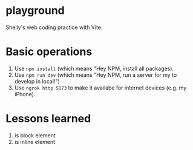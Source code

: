 # playground
Shelly's web coding practice with Vite. 

# Basic operations
1. Use `npm install` (which means "Hey NPM, install all packages).
2. Use `npm run dev` (which means "Hey NPM, run a server for my to develop in local!")
3. Use `ngrok http 5173` to make it availabe for internet devices (e.g. my iPhone).

# Lessons learned
1. <div> is block element
2. <span> is inline element